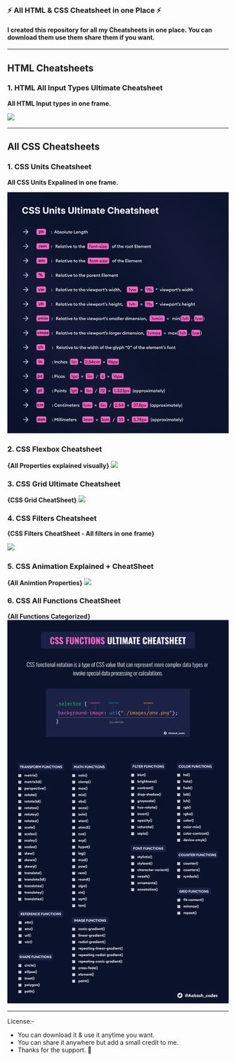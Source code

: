 ### ⚡ All HTML & CSS Cheatsheet in one Place ⚡

#### I created this repository for all my Cheatsheets in one place. You can download them use them share them if you want.

---

## HTML Cheatsheets

### 1. HTML All Input Types Ultimate Cheatsheet

**All HTML Input types in one frame.**

<a href="./01-HTML CheatSheets/01-Html Input Types/Html Input Types.png"><img src="./01-HTML%20CheatSheets/01-Html%20Input%20Types/Html%20Input%20Types.png" /></a>

---

## All CSS Cheatsheets

### 1. CSS Units Cheatsheet

**All CSS Units Expalined in one frame.**

<a href="./02-CSS CheatSheets/01-CSS Units/Css Units Cheatsheet-1.png"><img src="./02-CSS%20CheatSheets/01-CSS%20Units/Css%20Units%20Cheatsheet-1.png"/></a>

### 2. CSS Flexbox Cheatsheet

**{All Properties explained visually}**
<a href="./02-CSS CheatSheets/02-CSS Flexbox/Css Flexbox Cheatsheet.png"><img src="./02-CSS%20CheatSheets/02-CSS%20Flexbox/Css%20Flexbox%20Cheatsheet.png"></a>

### 3. CSS Grid Ultimate Cheatsheet

**{CSS Grid CheatSheet}**
<a href="./02-CSS CheatSheets/03-CSS Grid/CSS Grid Cheatsheet.png"><img src="./02-CSS%20CheatSheets/03-CSS%20Grid/CSS%20Grid%20Cheatsheet.png"></a>

### 4. CSS Filters Cheatsheet

**{CSS Filters CheatSheet - All filters in one frame}**

<a href="./02-CSS CheatSheets/04-CSS Filters/CSS Filters.png"><img src="./02-CSS%20CheatSheets/04-CSS%20Filters/CSS%20Filters.png"></a>

### 5. CSS Animation Explained + CheatSheet

**{All Animtion Properties}**
<a href="./02-CSS CheatSheets/05-CSS Animations/Css Animation Explained + Cheatsheet.png"><img src="./02-CSS%20CheatSheets/05-CSS%20Animations/Css%20Animation%20Explained%20+%20Cheatsheet.png"></a>

### 6. CSS All Functions CheatSheet

**{All Functions Categorized}**
<a href="./02-CSS CheatSheets/06-CSS Functions/CSS Functions.png"><img src="./02-CSS%20CheatSheets/06-CSS%20Functions/CSS%20Functions.png"></a>

---

License:-

- You can download it & use it anytime you want.
- You can share it anywhere but add a small credit to me.
- Thanks for the support. 💜
